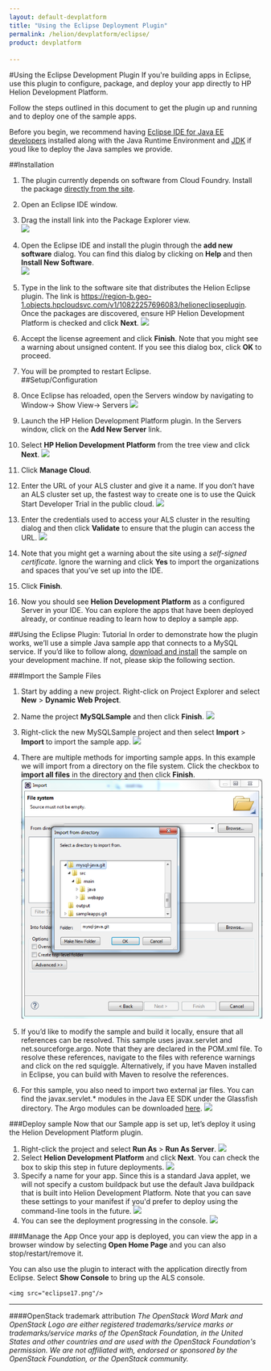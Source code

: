```yaml
---
layout: default-devplatform
title: "Using the Eclipse Deployment Plugin"
permalink: /helion/devplatform/eclipse/
product: devplatform

---
```

<!--UNDER REVISION-->
#Using the Eclipse Development Plugin
If you're building apps in Eclipse, use this plugin to configure, package, and deploy your app directly to HP Helion Development Platform. 

Follow the steps outlined in this document to get the plugin up and running and to deploy one of the sample apps.

Before you begin, we recommend having [Eclipse IDE for Java EE developers](https://www.eclipse.org/downloads/packages/eclipse-ide-java-ee-developers/lunasr1) installed along with the Java Runtime Environment and [JDK](http://www.oracle.com/technetwork/java/javase/downloads/jdk8-downloads-2133151.html) if youd like to deploy the Java samples we provide.

##Installation

1. The plugin currently depends on software from Cloud Foundry.  Install the package [directly from the site](http://marketplace.eclipse.org/content/cloud-foundry-integration-eclipse#.VDmkTRb7xig).
2. Open an Eclipse IDE window.
3. Drag the install link into the Package Explorer view.<br><img src="eclipse1.png">

1. Open the Eclipse IDE and install the plugin through the **add new software** dialog.  You can find this dialog by clicking on **Help** and then **Install New Software**.<br><img src="eclipse2.png"/>
2. Type in the link to the software site that distributes the Helion Eclipse plugin.  The link is https://region-b.geo-1.objects.hpcloudsvc.com/v1/10822257696083/helioneclipseplugin.  Once the packages are discovered, ensure HP Helion Development Platform is checked and click **Next**.
	<img src="eclipse3.png"/>
3. Accept the license agreement and click **Finish**.  Note that you might see a warning about unsigned content.  If you see this dialog box, click **OK** to proceed.
4. You will be prompted to restart Eclipse.  
##Setup/Configuration


1. Once Eclipse has reloaded, open the Servers window by navigating to Window-> Show View-> Servers
	 <img src="eclipse4.png">

1. Launch the HP Helion Development Platform plugin. In the Servers window, click on the **Add New Server** link.  
2. Select **HP Helion Development Platform** from the tree view and click **Next**.
	<img src="eclipse7.png">
3. Click **Manage Cloud**.  
4. Enter the URL of your ALS cluster and give it a name.  If you don’t have an ALS cluster set up, the fastest way to create one is to use the Quick Start Developer Trial in the public cloud.
	<img src="eclipse6.png">
4. Enter the credentials used to access your ALS cluster in the resulting dialog and then click **Validate** to ensure that the plugin can access the URL.
	<img src="eclipse5.png">
5. Note that you might get a warning about the site using a *self-signed certificate*.  Ignore the warning and click **Yes** to import the organizations and spaces that you’ve set up into the IDE.
6. Click **Finish**.
6. Now you should see **Helion Development Platform** as a configured Server in your IDE.  You can explore the apps that have been deployed already, or continue reading to learn how to deploy a sample app.


##Using the Eclipse Plugin: Tutorial
In order to demonstrate how the plugin works, we’ll use a simple Java sample app that connects to a MySQL service.  If you’d like to follow along, [download and install](/helion/devplatform/workbook/database/java/) the sample on your development machine.  If not, please skip the following section.

###Import the Sample Files
1. Start by adding a new project. Right-click on Project Explorer and select **New** > **Dynamic Web Project**. 
2. Name the project **MySQLSample** and then click **Finish**.
	<img src="eclipse8.png"/>
3. Right-click the new MySQLSample project and then select **Import** > **Import** to import the sample app.
	<img src="eclipse10.png"/>
4. There are multiple methods for importing sample apps. In this example we will import from a directory on the file system. Click the checkbox to **import all files** in the directory and then click **Finish**.
  	<img src="media/eclipse11.png"/>


1. If you’d like to modify the sample and build it locally, ensure that all references can be resolved.  This sample uses javax.servlet and net.sourceforge.argo.  Note that they are declared in the POM.xml file.  To resolve these references, navigate to the files with reference warnings and click on the red squiggle.  Alternatively, if you have Maven installed in Eclipse, you can build with Maven to resolve the references.
 
1. For this sample, you also need to import two external jar files.  You can find the javax.servlet.* modules in the Java EE SDK under the Glassfish directory.  The Argo modules can be downloaded [here](http://argo.sourceforge.net/downloads.html).
	<img src="eclipse12.png"/>

###Deploy sample
Now that our Sample app is set up, let’s deploy it using the Helion Development Platform plugin.  

1. Right-click the project and select **Run As** > **Run As Server**.
	<img src="eclipse13.png"/>
2. Select **Helion Development Platform** and click **Next**.  You can check the box to skip this step in future deployments.
	<img src="eclipse14.png"/>
3. Specify a name for your app. Since this is a standard Java applet, we will not specify a custom buildpack but use the default Java buildpack that is built into Helion Development Platform. Note that you can save these settings to your manifest if you'd prefer to deploy using the command-line tools in the future. 
	<img src="eclipse15.png"/>
1. You can see the deployment progressing in the console.
	<img src="eclipse16.png"/>

###Manage the App
Once your app is deployed, you can view the app in a browser window by selecting **Open Home Page** and you can also stop/restart/remove it.

You can also use the plugin to interact with the application directly from Eclipse. Select **Show Console** to bring up the ALS console.  

	<img src="eclipse17.png"/>
 
----
####OpenStack trademark attribution
*The OpenStack Word Mark and OpenStack Logo are either registered trademarks/service marks or trademarks/service marks of the OpenStack Foundation, in the United States and other countries and are used with the OpenStack Foundation's permission. We are not affiliated with, endorsed or sponsored by the OpenStack Foundation, or the OpenStack community.*
